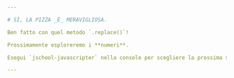 ```yaml
---

# SÌ, LA PIZZA _È_ MERAVIGLIOSA.

Ben fatto con quel metodo `.replace()`!

Prossimamente esploreremo i **numeri**.

Esegui `jschool-javascripter` nella console per scegliere la prossima sfida.

---
```

